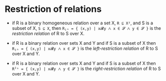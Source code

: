 # Restriction of relations

- if R is a binary homogeneous relation over a set X, `R ⊆ X²`, 
  and S is a subset of X, `S ⊆ X`, then 
  `R╷ₛ = { (x,y) | x𝓡y ⋀ x ∈ 𝓢 ⋀ y ∈ 𝓢 }` 
  is the *restriction relation* of R to S over X.

- if R is a binary relation over sets X 
  and Y and if S is a subset of X then 
  `R╷ₛ = { (x,y) | x𝓡y ⋀ x ∈ 𝓢 }` 
  is the *left-restriction relation* of R to S over X and Y.

- if R is a binary relation over sets X 
  and Y and if S is a subset of X then 
  `R╵ˢ = { (x,y) | x𝓡y ⋀ y ∈ 𝓢 }`
  is the *right-restriction relation* of R to S over X and Y.
